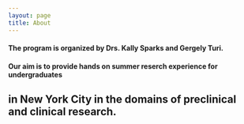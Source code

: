 ```yaml
---
layout: page
title: About
---
```


#### The program is organized by Drs. Kally Sparks and Gergely Turi.

#### Our aim is to provide hands on summer reserch experience for undergraduates
## in New York City in the domains of preclinical and clinical research.